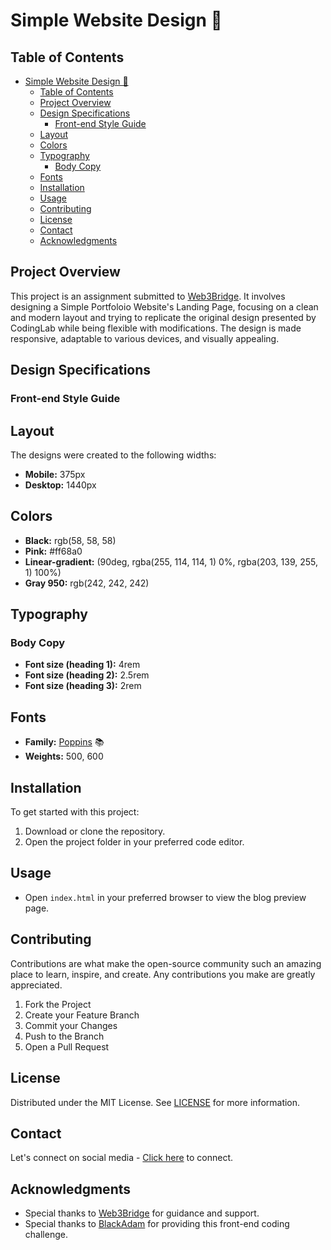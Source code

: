 



# Simple Website Design 📄

## Table of Contents

- [Simple Website Design 📄](#simple-website-design-)
  - [Table of Contents](#table-of-contents)
  - [Project Overview](#project-overview)
  - [Design Specifications](#design-specifications)
    - [Front-end Style Guide](#front-end-style-guide)
  - [Layout](#layout)
  - [Colors](#colors)
  - [Typography](#typography)
    - [Body Copy](#body-copy)
  - [Fonts](#fonts)
  - [Installation](#installation)
  - [Usage](#usage)
  - [Contributing](#contributing)
  - [License](#license)
  - [Contact](#contact)
  - [Acknowledgments](#acknowledgments)

## Project Overview

This project is an assignment submitted to [Web3Bridge](https://www.web3bridgeafrica.com/). It involves designing a Simple Portfoloio Website's Landing Page, focusing on a clean and modern layout and trying to replicate the original design presented by CodingLab while being flexible with modifications. The design is made responsive, adaptable to various devices, and visually appealing.

## Design Specifications

### Front-end Style Guide

## Layout

The designs were created to the following widths:

- **Mobile:** 375px
- **Desktop:** 1440px

## Colors

- **Black:** rgb(58, 58, 58)
- **Pink:** #ff68a0
- **Linear-gradient:** (90deg, rgba(255, 114, 114, 1) 0%, rgba(203, 139, 255, 1) 100%)
- **Gray 950:** rgb(242, 242, 242)

## Typography

### Body Copy

- **Font size (heading 1):** 4rem
- **Font size (heading 2):** 2.5rem
- **Font size (heading 3):** 2rem

## Fonts

- **Family:** [Poppins](https://fonts.google.com/specimen/Poppins) 📚
- **Weights:** 500, 600

## Installation

To get started with this project:

1. Download or clone the repository.
2. Open the project folder in your preferred code editor.

## Usage

- Open `index.html` in your preferred browser to view the blog preview page.

## Contributing

Contributions are what make the open-source community such an amazing place to learn, inspire, and create. Any contributions you make are greatly appreciated.

1. Fork the Project
2. Create your Feature Branch
3. Commit your Changes
4. Push to the Branch
5. Open a Pull Request

## License

Distributed under the MIT License. See [LICENSE]() for more information.

## Contact

Let's connect on social media - [Click here](https://nudarmediaworld.github.io/Web3Bridge-Assignment-4--Social-Links-Profile/) to connect.

## Acknowledgments

- Special thanks to [Web3Bridge](https://www.web3bridgeafrica.com/) for guidance and support.
- Special thanks to [BlackAdam](https://github.com/Ultra-Tech-code) for providing this front-end coding challenge.